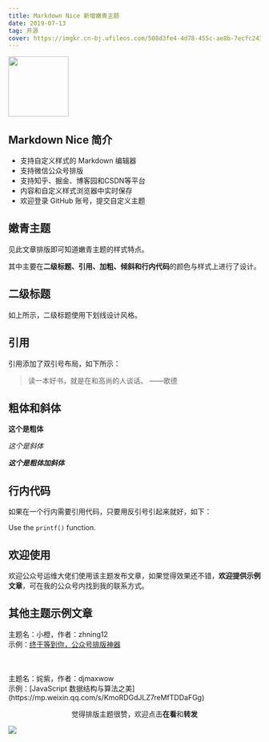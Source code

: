 ```yaml
---
title: Markdown Nice 新增嫩青主题
date: 2019-07-13
tag: 开源
cover: https://imgkr.cn-bj.ufileos.com/508d3fe4-4d78-455c-ae8b-7ecfc243a37c.png
---
```


<img style="width: 120px" src="https://i.loli.net/2019/04/01/5ca1766ad4e58.png"/>

## Markdown Nice 简介

- 支持自定义样式的 Markdown 编辑器
- 支持微信公众号排版
- 支持知乎、掘金、博客园和CSDN等平台
- 内容和自定义样式浏览器中实时保存
- 欢迎登录 GitHub 账号，提交自定义主题

## 嫩青主题

见此文章排版即可知道嫩青主题的样式特点。

其中主要在**二级标题、引用、加粗、倾斜和行内代码**的颜色与样式上进行了设计。

## 二级标题

如上所示，二级标题使用下划线设计风格。

## 引用

引用添加了双引号布局，如下所示：

> 读一本好书，就是在和高尚的人谈话。 ——歌德

## 粗体和斜体

**这个是粗体**

*这个是斜体*

***这个是粗体加斜体***

## 行内代码

如果在一个行内需要引用代码，只要用反引号引起来就好，如下：

Use the `printf()`  function.

## 欢迎使用

欢迎公众号运维大佬们使用该主题发布文章，如果觉得效果还不错，**欢迎提供示例文章**，可在我的公众号内找到我的联系方式。

## 其他主题示例文章

主题名：小橙，作者：zhning12
<br/>
示例：[终于等到你，公众号排版神器](https://mp.weixin.qq.com/s/raFgkqlV5hZmrXiEWVAyfQ)

<br/>
<br/>
主题名：姹紫，作者：djmaxwow
<br/>
示例：[JavaScript 数据结构与算法之美](https://mp.weixin.qq.com/s/KmoRDGdJLZ7reMfTDDaFGg)

<span style="display:block;text-align:center;">觉得排版主题很赞，欢迎点击<strong>在看</strong>和<strong>转发</strong></span>

![](https://imgkr.cn-bj.ufileos.com/f3e6917b-991c-4ef5-a29a-bb5d9af1273a.gif)
